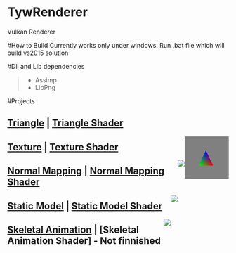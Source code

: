 # TywRenderer

Vulkan Renderer

#How to Build
Currently works only under windows.
Run .bat file which will build vs2015 solution

#Dll and Lib dependencies
> - Assimp
> - LibPng


#Projects
## [Triangle](Projects/Triangle) | [Triangle Shader](Assets/Shaders/Triangle)
<img src="ScreenShots/Triangle.png" height="96px" align="right">

## [Texture](Projects/Texture) | [Texture Shader](Assets/Shaders/Texture)
<img src=".ScreenShots/Texture.png" height="96px" align="right">

## [Normal Mapping](Projects/NormalMapping) | [Normal Mapping Shader](Assets/Shaders/NormalMapping)
<img src=".ScreenShots/NormalMapping.png" height="96px" align="right">

## [Static Model](Projects/StaticModel) | [Static Model Shader](Assets/Shaders/StaticModel)
<img src=".ScreenShots/StaticModel.png" height="96px" align="right">

## [Skeletal Animation](Projects/SkeletalAnimation) | [Skeletal Animation Shader] - Not finnished
